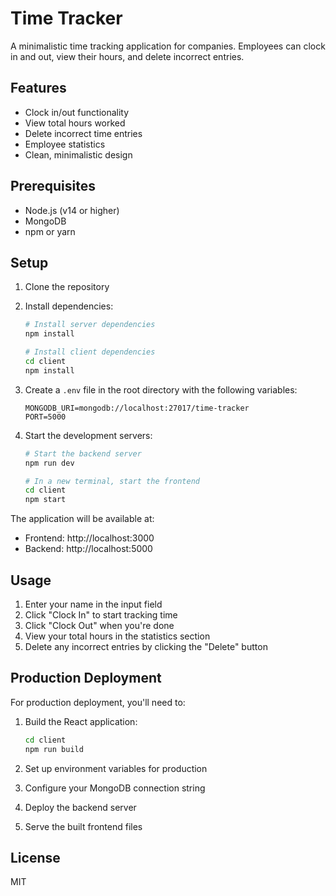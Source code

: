 # Time Tracker

A minimalistic time tracking application for companies. Employees can clock in and out, view their hours, and delete incorrect entries.

## Features

- Clock in/out functionality
- View total hours worked
- Delete incorrect time entries
- Employee statistics
- Clean, minimalistic design

## Prerequisites

- Node.js (v14 or higher)
- MongoDB
- npm or yarn

## Setup

1. Clone the repository
2. Install dependencies:
   ```bash
   # Install server dependencies
   npm install

   # Install client dependencies
   cd client
   npm install
   ```

3. Create a `.env` file in the root directory with the following variables:
   ```
   MONGODB_URI=mongodb://localhost:27017/time-tracker
   PORT=5000
   ```

4. Start the development servers:
   ```bash
   # Start the backend server
   npm run dev

   # In a new terminal, start the frontend
   cd client
   npm start
   ```

The application will be available at:
- Frontend: http://localhost:3000
- Backend: http://localhost:5000

## Usage

1. Enter your name in the input field
2. Click "Clock In" to start tracking time
3. Click "Clock Out" when you're done
4. View your total hours in the statistics section
5. Delete any incorrect entries by clicking the "Delete" button

## Production Deployment

For production deployment, you'll need to:

1. Build the React application:
   ```bash
   cd client
   npm run build
   ```

2. Set up environment variables for production
3. Configure your MongoDB connection string
4. Deploy the backend server
5. Serve the built frontend files

## License

MIT 